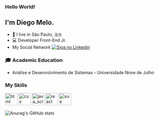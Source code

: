 
### Hello World!

## I'm Diego Melo.
- 📍  I live in São Paulo, 🇧🇷
- 💻 Developer Front-End Jr.
- My Social Network <a href="https://www.linkedin.com/in/diego-melo-1863971b2/">
    <img alt="Siga no Linkedin" src="https://img.shields.io/badge/-LinkedIn-blue?style=flat-square&logo=Linkedin&logoColor=white&link=https://www.linkedin.com/in/diego-melo-1863971b2/">
  </a>


### :mortar_board: Academic Education
- Análise e Desenvolvimento de Sistemas - Universidade Nove de Julho


### My Skills
<img src="https://cdn.jsdelivr.net/gh/devicons/devicon/icons/html5/html5-plain-wordmark.svg" alt="html" width="40" height="40" style="max-width:100%;"></img>
<img src="https://cdn.jsdelivr.net/gh/devicons/devicon/icons/css3/css3-plain-wordmark.svg" alt="css" width="40" height="40" style="max-width:100%;"></img>
<img src="https://cdn.jsdelivr.net/gh/devicons/devicon/icons/javascript/javascript-original.svg" alt="java_script" width="40" height="40" style="max-width:100%;"></img>
<img src="https://cdn.jsdelivr.net/gh/devicons/devicon/icons/react/react-original-wordmark.svg" alt="react" width="40" height="40" style="max-width:100%;"></img>
<img src="https://cdn.jsdelivr.net/gh/devicons/devicon/icons/vuejs/vuejs-original-wordmark.svg" alt="vue" width="40" height="40" style="max-width:100%;"></img>


![Anurag's GitHub stats](https://github-readme-stats.vercel.app/api?username=diego105xz&show_icons=true&theme=dark)
